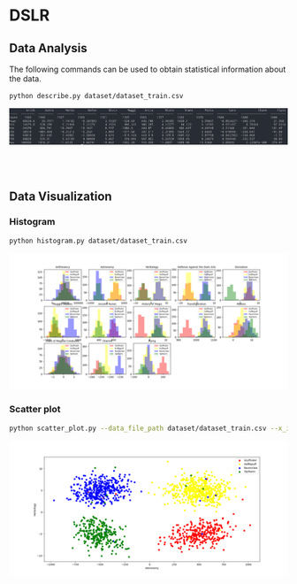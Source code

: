 # DSLR


## Data Analysis
The following commands can be used to obtain statistical information about the data.

```bash
python describe.py dataset/dataset_train.csv
```

<img src='images/data.png' width='700'>

<br></br>

## Data Visualization
### Histogram

```bash
python histogram.py dataset/dataset_train.csv
```

<img src='images/histogram.png' width='700'>

### Scatter plot

```bash
python scatter_plot.py --data_file_path dataset/dataset_train.csv --x_item Astronomy --y_item Herbology
```

<img src='images/scatter_plot.png' width='700'>
